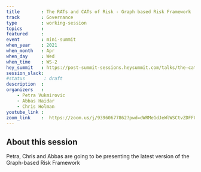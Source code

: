 ```yaml
---
title        : The RATs and CATs of Risk - Graph based Risk Framework
track        : Governance
type         : working-session
topics       :
featured     :
event        : mini-summit
when_year    : 2021
when_month   : Apr
when_day     : Wed
when_time    : WS-2
hey_summit   : https://post-summit-sessions.heysummit.com/talks/the-cats-and-rats-of-risk-graph-based-risk-framework/
session_slack:
#status       : draft
description  :
organizers   :
    - Petra Vukmirovic
    - Abbas Haidar
    - Chris Holman
youtube_link :
zoom_link    :  https://zoom.us/j/93960677862?pwd=dWRMeGdJeWlWSCtvZDFFU043a2ZPUT09
---
```


## About this session

Petra, Chris and Abbas are going to be presenting the latest version of the Graph-based Risk Framework
